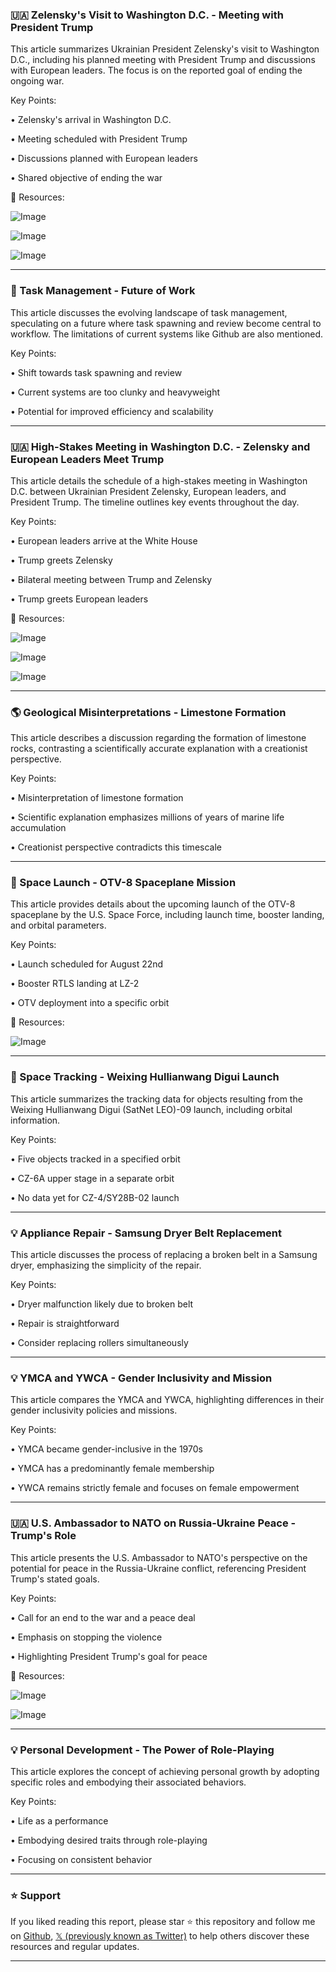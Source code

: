 ### 🇺🇦 Zelensky's Visit to Washington D.C. - Meeting with President Trump

This article summarizes Ukrainian President Zelensky's visit to Washington D.C., including his planned meeting with President Trump and discussions with European leaders.  The focus is on the reported goal of ending the ongoing war.

Key Points:

• Zelensky's arrival in Washington D.C.

• Meeting scheduled with President Trump

• Discussions planned with European leaders

• Shared objective of ending the war


🔗 Resources:

![Image](https://pbs.twimg.com/media/Gymi7wZXYAAtqQI?format=jpg&name=small)

![Image](https://pbs.twimg.com/media/GymeoSNWYAAvChm?format=jpg&name=240x240)

![Image](https://pbs.twimg.com/media/GymepKfXAAA_-LE?format=png&name=240x240)


---
### 🤖 Task Management - Future of Work

This article discusses the evolving landscape of task management, speculating on a future where task spawning and review become central to workflow.  The limitations of current systems like Github are also mentioned.

Key Points:

• Shift towards task spawning and review

• Current systems are too clunky and heavyweight

• Potential for improved efficiency and scalability


---
### 🇺🇦 High-Stakes Meeting in Washington D.C. - Zelensky and European Leaders Meet Trump

This article details the schedule of a high-stakes meeting in Washington D.C. between Ukrainian President Zelensky, European leaders, and President Trump.  The timeline outlines key events throughout the day.


Key Points:

• European leaders arrive at the White House

• Trump greets Zelensky

• Bilateral meeting between Trump and Zelensky

• Trump greets European leaders


🔗 Resources:

![Image](https://pbs.twimg.com/media/GymeoSNWYAAvChm?format=jpg&name=small)

![Image](https://pbs.twimg.com/media/GymepKfXAAA_-LE?format=png&name=small)

![Image](https://pbs.twimg.com/media/GymWTdCXQAAs_vC?format=jpg&name=240x240)


---
### 🌎 Geological Misinterpretations - Limestone Formation

This article describes a discussion regarding the formation of limestone rocks, contrasting a scientifically accurate explanation with a creationist perspective.


Key Points:

• Misinterpretation of limestone formation

• Scientific explanation emphasizes millions of years of marine life accumulation

• Creationist perspective contradicts this timescale


---
### 🚀 Space Launch - OTV-8 Spaceplane Mission

This article provides details about the upcoming launch of the OTV-8 spaceplane by the U.S. Space Force, including launch time, booster landing, and orbital parameters.

Key Points:

• Launch scheduled for August 22nd

• Booster RTLS landing at LZ-2

• OTV deployment into a specific orbit


🔗 Resources:

![Image](https://pbs.twimg.com/media/Gylb96rXYAANmzP?format=png&name=small)



---
### 🚀 Space Tracking - Weixing Hullianwang Digui Launch

This article summarizes the tracking data for objects resulting from the Weixing Hullianwang Digui (SatNet LEO)-09 launch, including orbital information.


Key Points:

• Five objects tracked in a specified orbit

• CZ-6A upper stage in a separate orbit

• No data yet for CZ-4/SY28B-02 launch


---
### 💡 Appliance Repair - Samsung Dryer Belt Replacement

This article discusses the process of replacing a broken belt in a Samsung dryer, emphasizing the simplicity of the repair.

Key Points:

• Dryer malfunction likely due to broken belt

• Repair is straightforward

• Consider replacing rollers simultaneously


---
### 💡 YMCA and YWCA - Gender Inclusivity and Mission

This article compares the YMCA and YWCA, highlighting differences in their gender inclusivity policies and missions.

Key Points:

• YMCA became gender-inclusive in the 1970s

• YMCA has a predominantly female membership

• YWCA remains strictly female and focuses on female empowerment


---
### 🇺🇦 U.S. Ambassador to NATO on Russia-Ukraine Peace -  Trump's Role

This article presents the U.S. Ambassador to NATO's perspective on the potential for peace in the Russia-Ukraine conflict, referencing President Trump's stated goals.

Key Points:

•  Call for an end to the war and a peace deal

•  Emphasis on stopping the violence

•  Highlighting President Trump's goal for peace


🔗 Resources:

![Image](https://pbs.twimg.com/amplify_video_thumb/1957265093571362816/img/-is0inDuNA-l2KOy.jpg)

![Image](https://pbs.twimg.com/media/GymWTdCXQAAs_vC?format=jpg&name=240x240)


---
### 💡 Personal Development - The Power of Role-Playing

This article explores the concept of achieving personal growth by adopting specific roles and embodying their associated behaviors.

Key Points:

• Life as a performance

• Embodying desired traits through role-playing

• Focusing on consistent behavior


---

### ⭐️ Support

If you liked reading this report, please star ⭐️ this repository and follow me on [Github](https://github.com/Drix10), [𝕏 (previously known as Twitter)](https://x.com/DRIX_10_) to help others discover these resources and regular updates.

---